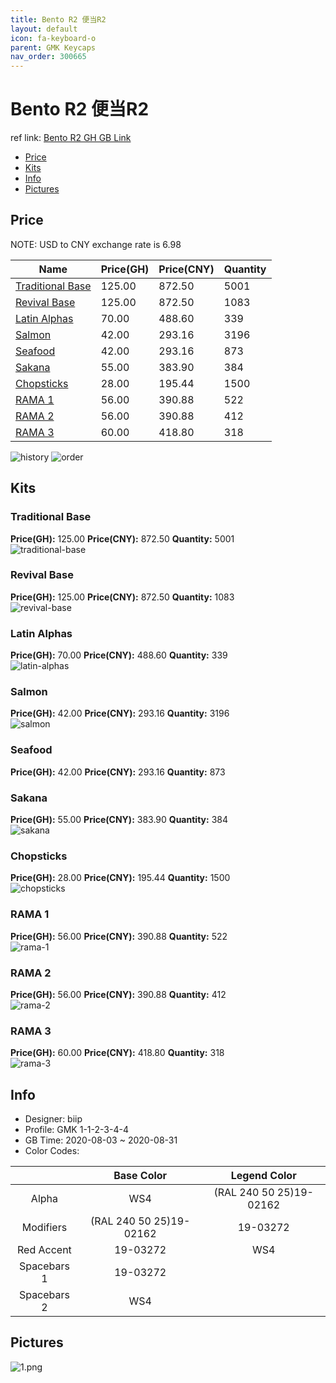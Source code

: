 ```yaml
---
title: Bento R2 便当R2
layout: default
icon: fa-keyboard-o
parent: GMK Keycaps
nav_order: 300665
---
```


# Bento R2 便当R2

ref link: [Bento R2 GH GB Link](https://geekhack.org/index.php?topic=107866.0)  
* [Price](#price)  
* [Kits](#kits)  
* [Info](#info)  
* [Pictures](#pictures)  


## Price  

NOTE: USD to CNY exchange rate is 6.98

| Name          | Price(GH)    |  Price(CNY) | Quantity |
| ------------- | ------------ |  ---------- | -------- |
|[Traditional Base](#traditional-base)|125.00|872.50|5001|
|[Revival Base](#revival-base)|125.00|872.50|1083|
|[Latin Alphas](#latin-alphas)|70.00|488.60|339|
|[Salmon](#salmon)|42.00|293.16|3196|
|[Seafood](#seafood)|42.00|293.16|873|
|[Sakana](#sakana)|55.00|383.90|384|
|[Chopsticks](#chopsticks)|28.00|195.44|1500|
|[RAMA 1](#rama-1)|56.00|390.88|522|
|[RAMA 2](#rama-2)|56.00|390.88|412|
|[RAMA 3](#rama-3)|60.00|418.80|318|

<img src="{{ 'assets/images/gmk-keycaps/bentor2/history.png' | relative_url }}" alt="history" class="image featured">
<img src="{{ 'assets/images/gmk-keycaps/bentor2/order.png' | relative_url }}" alt="order" class="image featured">

## Kits  
### Traditional Base  
**Price(GH):** 125.00    **Price(CNY):** 872.50    **Quantity:** 5001  
<img src="{{ 'assets/images/gmk-keycaps/bentor2/kits_pics/traditional-base.jpg' | relative_url }}" alt="traditional-base" class="image featured">

### Revival Base  
**Price(GH):** 125.00    **Price(CNY):** 872.50    **Quantity:** 1083  
<img src="{{ 'assets/images/gmk-keycaps/bentor2/kits_pics/revival-base.jpg' | relative_url }}" alt="revival-base" class="image featured">

### Latin Alphas  
**Price(GH):** 70.00    **Price(CNY):** 488.60    **Quantity:** 339  
<img src="{{ 'assets/images/gmk-keycaps/bentor2/kits_pics/latin-alphas.jpg' | relative_url }}" alt="latin-alphas" class="image featured">

### Salmon  
**Price(GH):** 42.00    **Price(CNY):** 293.16    **Quantity:** 3196  
<img src="{{ 'assets/images/gmk-keycaps/bentor2/kits_pics/salmon.jpg' | relative_url }}" alt="salmon" class="image featured">

### Seafood  
**Price(GH):** 42.00    **Price(CNY):** 293.16    **Quantity:** 873  
### Sakana  
**Price(GH):** 55.00    **Price(CNY):** 383.90    **Quantity:** 384  
<img src="{{ 'assets/images/gmk-keycaps/bentor2/kits_pics/sakana.jpg' | relative_url }}" alt="sakana" class="image featured">

### Chopsticks  
**Price(GH):** 28.00    **Price(CNY):** 195.44    **Quantity:** 1500  
<img src="{{ 'assets/images/gmk-keycaps/bentor2/kits_pics/chopsticks.jpg' | relative_url }}" alt="chopsticks" class="image featured">

### RAMA 1  
**Price(GH):** 56.00    **Price(CNY):** 390.88    **Quantity:** 522  
<img src="{{ 'assets/images/gmk-keycaps/bentor2/kits_pics/rama-1.jpg' | relative_url }}" alt="rama-1" class="image featured">

### RAMA 2  
**Price(GH):** 56.00    **Price(CNY):** 390.88    **Quantity:** 412  
<img src="{{ 'assets/images/gmk-keycaps/bentor2/kits_pics/rama-2.jpg' | relative_url }}" alt="rama-2" class="image featured">

### RAMA 3  
**Price(GH):** 60.00    **Price(CNY):** 418.80    **Quantity:** 318  
<img src="{{ 'assets/images/gmk-keycaps/bentor2/kits_pics/rama-3.jpg' | relative_url }}" alt="rama-3" class="image featured">


## Info  
* Designer: biip  
* Profile: GMK 1-1-2-3-4-4  
* GB Time: 2020-08-03 ~ 2020-08-31  
* Color Codes:  

| |Base Color     | Legend Color
| :-------------: | :-------------: | :------------:
|Alpha|WS4|(RAL 240 50 25)19-02162
|Modifiers|(RAL 240 50 25)19-02162|19-03272
|Red Accent|19-03272|WS4
|Spacebars 1|19-03272|
|Spacebars 2|WS4|


## Pictures  
<img src="{{ 'assets/images/gmk-keycaps/bentor2/rendering_pics/1.png' | relative_url }}" alt="1.png" class="image featured">
